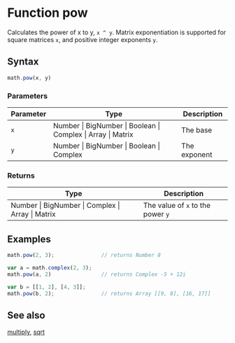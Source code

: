 # Function pow

Calculates the power of x to y, `x ^ y`.
Matrix exponentiation is supported for square matrices `x`, and positive
integer exponents `y`.


## Syntax

```js
math.pow(x, y)
```

### Parameters

Parameter | Type | Description
--------- | ---- | -----------
`x` | Number &#124; BigNumber &#124; Boolean &#124; Complex &#124; Array &#124; Matrix | The base
`y` | Number &#124; BigNumber &#124; Boolean &#124; Complex | The exponent

### Returns

Type | Description
---- | -----------
Number &#124; BigNumber &#124; Complex &#124; Array &#124; Matrix | The value of `x` to the power `y`


## Examples

```js
math.pow(2, 3);               // returns Number 8

var a = math.complex(2, 3);
math.pow(a, 2)                // returns Complex -5 + 12i

var b = [[1, 2], [4, 3]];
math.pow(b, 2);               // returns Array [[9, 8], [16, 17]]
```


## See also

[multiply](multiply.md),
[sqrt](sqrt.md)


<!-- Note: This file is automatically generated from source code comments. Changes made in this file will be overridden. -->
